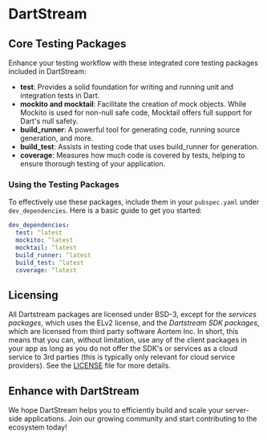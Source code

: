 # DartStream

## Core Testing Packages

Enhance your testing workflow with these integrated core testing packages included in DartStream:

- **test**: Provides a solid foundation for writing and running unit and integration tests in Dart.
- **mockito and mocktail**: Facilitate the creation of mock objects. While Mockito is used for non-null safe code, Mocktail offers full support for Dart's null safety.
- **build_runner**: A powerful tool for generating code, running source generation, and more.
- **build_test**: Assists in testing code that uses build_runner for generation.
- **coverage**: Measures how much code is covered by tests, helping to ensure thorough testing of your application.

### Using the Testing Packages

To effectively use these packages, include them in your `pubspec.yaml` under `dev_dependencies`. Here is a basic guide to get you started:

```yaml
dev_dependencies:
  test: ^latest
  mockito: ^latest
  mocktail: ^latest
  build_runner: ^latest
  build_test: ^latest
  coverage: ^latest
```

## Licensing

All Dartstream packages are licensed under BSD-3, except for the *services packages*, which uses the ELv2 license, and the *Dartstream SDK packages*, which are licensed from third party software Aortem Inc. In short, this means that you can, without limitation, use any of the client packages in your app as long as you do not offer the SDK's or services as a cloud service to 3rd parties (this is typically only relevant for cloud service providers).  See the [LICENSE](LICENSE.md) file for more details.


## Enhance with DartStream

We hope DartStream helps you to efficiently build and scale your server-side applications. Join our growing community and start contributing to the ecosystem today!